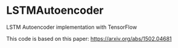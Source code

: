 # LSTMAutoencoder
LSTM Autoencoder implementation with TensorFlow

This code is based on this paper: https://arxiv.org/abs/1502.04681
